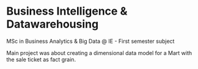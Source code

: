# Business Intelligence & Datawarehousing
MSc in Business Analytics &amp; Big Data @ IE - First semester subject

Main project was about creating a dimensional data model for a Mart with the sale ticket as fact grain.
